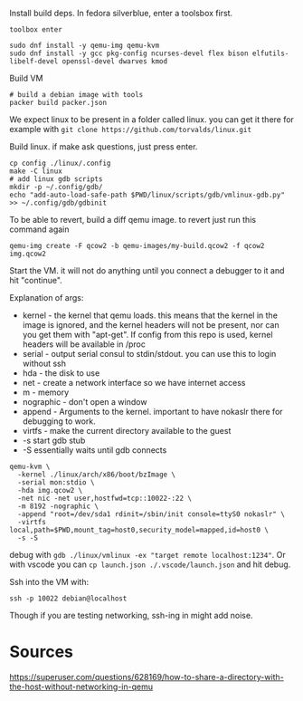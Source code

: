 Install build deps. In fedora silverblue, enter a toolsbox first.

```shell
toolbox enter

sudo dnf install -y qemu-img qemu-kvm
sudo dnf install -y gcc pkg-config ncurses-devel flex bison elfutils-libelf-devel openssl-devel dwarves kmod
```

Build VM
```shell
# build a debian image with tools
packer build packer.json
```

We expect linux to be present in a folder called linux. you can get it there for example with
`git clone https://github.com/torvalds/linux.git`

Build linux. if make ask questions, just press enter.
```shell
cp config ./linux/.config
make -C linux
# add linux gdb scripts
mkdir -p ~/.config/gdb/
echo "add-auto-load-safe-path $PWD/linux/scripts/gdb/vmlinux-gdb.py" >> ~/.config/gdb/gdbinit
```

To be able to revert, build a diff qemu image. to revert just run this command again
```shell
qemu-img create -F qcow2 -b qemu-images/my-build.qcow2 -f qcow2 img.qcow2
```

Start the VM. it will not do anything until you connect a debugger to it and hit "continue".

Explanation of args:
  - kernel - the kernel that qemu loads. this means that the kernel in the image is ignored,
    and the kernel headers will not be present, nor can you get them with "apt-get". If config from this repo is used, kernel headers will be available in /proc
  - serial - output serial consul to stdin/stdout. you can use this to login without ssh
  - hda - the disk to use
  - net - create a network interface so we have internet access
  - m - memory
  - nographic - don't open a window
  - append - Arguments to the kernel. important to have nokaslr there for debugging to work.
  - virtfs - make the current directory available to the guest
  - -s start gdb stub
  - -S essentially waits until gdb connects


```shell
qemu-kvm \
  -kernel ./linux/arch/x86/boot/bzImage \
  -serial mon:stdio \
  -hda img.qcow2 \
  -net nic -net user,hostfwd=tcp::10022-:22 \
  -m 8192 -nographic \
  -append "root=/dev/sda1 rdinit=/sbin/init console=ttyS0 nokaslr" \
  -virtfs local,path=$PWD,mount_tag=host0,security_model=mapped,id=host0 \
  -s -S
```

debug with `gdb ./linux/vmlinux -ex "target remote localhost:1234"`. Or with vscode you can `cp launch.json ./.vscode/launch.json` and hit debug.

Ssh into the VM with:

```
ssh -p 10022 debian@localhost
```
Though if you are testing networking, ssh-ing in might add noise.


# Sources

https://superuser.com/questions/628169/how-to-share-a-directory-with-the-host-without-networking-in-qemu